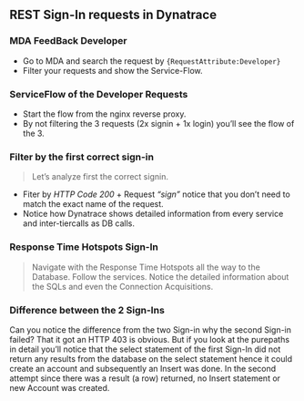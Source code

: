 ## REST Sign-In requests in Dynatrace

### MDA FeedBack Developer
- Go to MDA and search the request by `{RequestAttribute:Developer}`
- Filter your requests and show the Service-Flow. 
 
 
### ServiceFlow of the Developer Requests
- Start the flow from the nginx reverse proxy.
- By not filtering the 3 requests (2x signin + 1x login) you’ll see the flow of the 3.


### Filter by the first correct sign-in
> Let’s analyze first the correct signin.

- Fiter by _HTTP Code 200_ + Request _“sign”_ notice that you don’t need to match the exact name of the request.
- Notice how Dynatrace shows detailed information from every service and inter-tiercalls as DB calls.


### Response Time Hotspots Sign-In

> Navigate with the Response Time Hotspots all the way to the Database. Follow the services. Notice the detailed information about the SQLs and even the Connection Acquisitions.


### Difference between the 2 Sign-Ins
Can you notice the difference from the two Sign-in why the second Sign-in failed? That it got an HTTP 403 is obvious. But if you look at the purepaths in detail you’ll notice that the select statement of the first Sign-In did not return any results from the database on the select statement hence it could create an account and subsequently an Insert was done. In the second attempt since there was a result (a row) returned, no Insert statement or new Account was created.